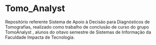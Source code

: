 # Tomo_Analyst
Repositório referente Sistema de Apoio à Decisão para Diagnósticos de Tomografias, realizado como trabalho de conclusão de curso do grupo TomoAnalyst , alunos do oitavo semestre de Sistemas de Informação da Faculdade Impacta de Tecnologia.
